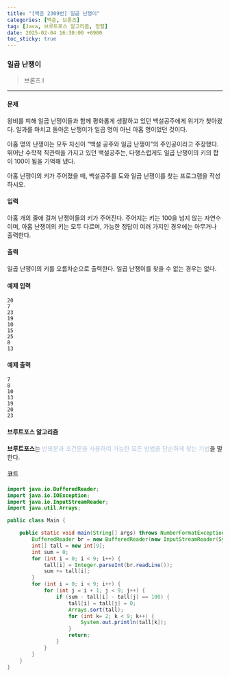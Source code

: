 ```yaml
---
title: "[백준 2309번] 일곱 난쟁이"
categories: [백준, 브론즈]
tag: [Java, 브루트포스 알고리즘, 정렬]
date: 2025-02-04 16:30:00 +0900
toc_sticky: true
---
```

### 일곱 난쟁이
> 브론즈 I

***

#### 문제
왕비를 피해 일곱 난쟁이들과 함께 평화롭게 생활하고 있던 백설공주에게 위기가 찾아왔다. 일과를 마치고 돌아온 난쟁이가 일곱 명이 아닌 아홉 명이었던 것이다.

아홉 명의 난쟁이는 모두 자신이 "백설 공주와 일곱 난쟁이"의 주인공이라고 주장했다. 뛰어난 수학적 직관력을 가지고 있던 백설공주는, 다행스럽게도 일곱 난쟁이의 키의 합이 100이 됨을 기억해 넀다.

아홉 난쟁이의 키가 주어졌을 때, 백설공주를 도와 일곱 난쟁이를 찾는 프로그램을 작성하시오.

#### 입력
아홉 개의 줄에 걸쳐 난쟁이들의 키가 주어진다. 주어지는 키는 100을 넘지 않는 자연수이며, 아홉 난쟁이의 키는 모두 다르며, 가능한 정답이 여러 가지인 경우에는 아무거나 출력한다.

#### 출력
일곱 난쟁이의 키를 오름차순으로 출력한다. 일곱 난쟁이를 찾을 수 없는 경우는 없다.

#### 예제 입력
```
20
7
23
19
10
15
25
8
13
```

#### 예제 출력
```
7
8
10
13
19
20
23
```

#### 브루트포스 알고리즘
**브루트포스**는 <font color='#b0c4de'> 반복문과 조건문을 사용하여 가능한 모든 방법을 단순하게 찾는 기법</font>을 말한다.

#### 코드
```java
import java.io.BufferedReader;
import java.io.IOException;
import java.io.InputStreamReader;
import java.util.Arrays;

public class Main {

    public static void main(String[] args) throws NumberFormatException, IOException {
        BufferedReader br = new BufferedReader(new InputStreamReader(System.in));
        int[] tall = new int[9];
        int sum = 0;
        for (int i = 0; i < 9; i++) {
            tall[i] = Integer.parseInt(br.readLine());
            sum += tall[i];
        }
        for (int i = 0; i < 9; i++) {
            for (int j = i + 1; j < 9; j++) {
                if (sum - tall[i] - tall[j] == 100) {
                    tall[i] = tall[j] = 0;
                    Arrays.sort(tall);
                    for (int k= 2; k < 9; k++) {
                        System.out.println(tall[k]);
                    }
                    return;
                }
            }
        }
    }
}
```

